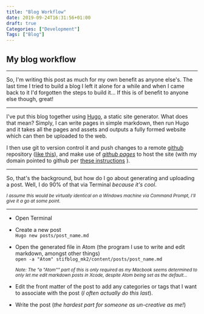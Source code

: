```yaml
---
title: "Blog Workflow"
date: 2019-09-24T16:31:56+01:00
draft: true
Categories: ["Development"]
Tags: ["Blog"]
---
```


## My blog workflow
---
So, I'm writing this post as much for my own benefit as anyone else's. The last time I tried to build a blog I left it alone for a while and when I came back to it I'd forgotten the steps to build it... If this is of benefit to anyone else though, great!

___

I've put this blog together using [Hugo](https://gohugo.io "gohugo.io"), a static site generator. What does that mean? Simply, I can write pages in simple markdown, then run Hugo and it takes all the pages and assets and outputs a fully formed website which can then be uploaded to the web.

I then use git to version control it and push changes to a remote [github](https://github.com "github.com") repository ([like this](https://help.github.com/en/articles/adding-an-existing-project-to-github-using-the-command-line)), and make use of [_github pages_](https://pages.github.com/ "github pages") to host the site (with my domain pointed to github per [these instructions](https://help.github.com/en/articles/using-a-custom-domain-with-github-pages "Using a custom domain with github pages") ).

___

So, that's the background, but how do I go about generating and uploading a post.
Well, I do 90% of that via Terminal _because it's cool_.

<sub>_I assume this would be virtually identical on a Windows machine via Command Prompt, I'll give it a go at some point._ </sub>

___

* Open Terminal

* Create a new post  
`Hugo new posts/post_name.md`

* Open the generated file in Atom (the program I use to write and edit markdown, amongst other things)  
`open -a "Atom" stifblog_mk2/content/posts/post_name.md`  

  <sub> _Note: The "a "Atom"" part of this is only required as my Macbook seems determined to only let me edit markdown posts in Xcode, despite Atom being set as the default..._ </sub>

* Edit the front matter of the post to add any categories or tags that I want to associate with the post (_I often actually do this last_).

* Write the post (_the hardest part for someone as un-creative as me!_)
